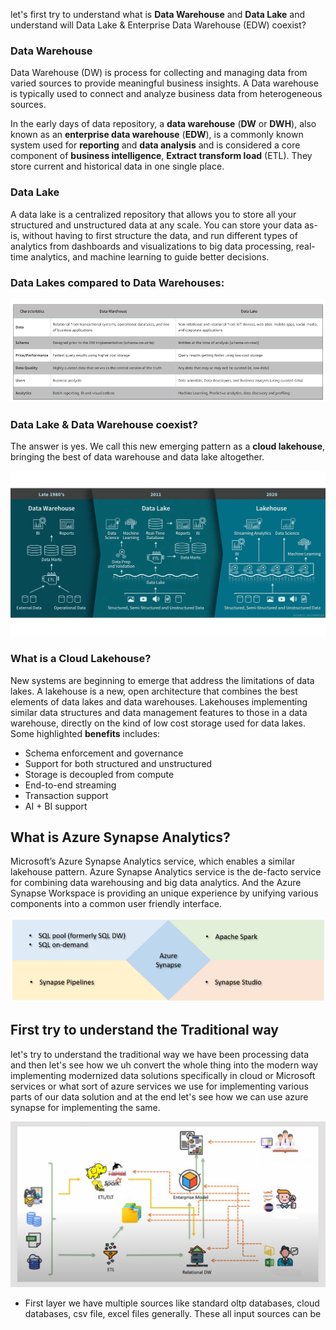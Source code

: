 
let's first try to understand what is **Data Warehouse** and **Data Lake** and understand will Data Lake & Enterprise Data Warehouse (EDW) coexist?

### Data Warehouse
Data Warehouse (DW) is process for collecting and managing data from varied sources to provide meaningful business insights. A Data warehouse is typically used to connect and analyze business data from heterogeneous sources.

In the early days of data repository, a **data warehouse** (**DW** or **DWH**), also known as an **enterprise data  warehouse** (**EDW**), is a commonly known system used for **reporting** and **data analysis** and is considered a core component of **business intelligence**, **Extract transform load** (ETL). They store current and historical data in one single place.

### Data Lake
A data lake is a centralized repository that allows you to store all your structured and unstructured data at any scale. You can store your data as-is, without having to first structure the data, and run different types of analytics from dashboards and visualizations to big data processing, real-time analytics, and machine learning to guide better decisions.

### Data Lakes compared to Data Warehouses:

![DLDW](https://github.com/gurditsingh/blog/blob/gh-pages/_screenshots/DataLake_DataWarehouse.jpg?raw=true)

### Data Lake & Data Warehouse coexist?
The answer is yes. We call this new emerging pattern as a **cloud lakehouse**, bringing the best of data warehouse and data lake altogether.

![lakehouse](https://github.com/gurditsingh/blog/blob/gh-pages/_screenshots/data-lakehouse.png?raw=true)

### What is a Cloud Lakehouse?
New systems are beginning to emerge that address the limitations of data lakes. A lakehouse is a new, open architecture that combines the best elements of data lakes and data warehouses. Lakehouses implementing similar data structures and data management features to those in a data warehouse, directly on the kind of low cost storage used for data lakes. Some highlighted **benefits** includes:

 - Schema enforcement and governance
 - Support for both structured and unstructured
 - Storage is decoupled from compute
 - End-to-end streaming
 - Transaction support
 - AI + BI support

## What is Azure Synapse Analytics?

Microsoft’s Azure Synapse Analytics service, which enables a similar lakehouse pattern. Azure Synapse Analytics service is the de-facto service for combining data warehousing and big data analytics. And the Azure Synapse Workspace is providing an unique experience by unifying various components into a common user friendly interface.

![synapse](https://github.com/gurditsingh/blog/blob/gh-pages/_screenshots/azure-synapse.png?raw=true)

## First try to understand the Traditional way
let's try to understand the traditional way we have been processing data and then let's see how we uh convert the whole thing into the modern way implementing modernized data solutions specifically in cloud or Microsoft services or what sort of azure services we use for implementing various parts of our data solution and at the end let's see how we can use azure synapse for implementing the same.

![DW](https://github.com/gurditsingh/blog/blob/gh-pages/_screenshots/old-way-DWH.jpg?raw=true)

 - First layer we have multiple sources like standard oltp databases, cloud databases, csv file, excel files generally. These all input sources can be 

<!--stackedit_data:
eyJoaXN0b3J5IjpbNDI0NjQ2ODAxLDE2MzAzMjg4NTMsLTE1OT
UyOTE1NiwtMTIyNjI4MDg4NywtMTQ2OTUxMjAwOCwtMTY5NTUx
MDY5NSwzMDM3ODMyNjEsMTQ1Mzg5NjAxMiwtMjA1Mzc1NDYyNy
wtMjA5NjIzODk4LC04MDQ1NTkxMTYsNTk4NTgwOTE2LC02MDMy
MDQ5NDMsMzA5MTk0MDIzLDk2OTI2Njc0NCwxODM3NzQ0NzgwLC
0xNzcyMjI1NzA0LC0xNjk0MDgyNTYsLTE2MjA2NjczMjQsLTIw
MjY3OTU3MTNdfQ==
-->